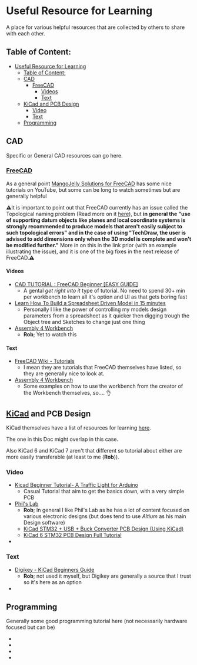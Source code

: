 # Useful Resource for Learning

A place for various helpful resources that are collected by others to share with each other.

## Table of Content:
- [Useful Resource for Learning](#useful-resource-for-learning)
  - [Table of Content:](#table-of-content)
  - [CAD](#cad)
    - [FreeCAD](#freecad)
      - [Videos](#videos)
      - [Text](#text)
  - [KiCad and PCB Design](#kicad-and-pcb-design)
    - [Video](#video)
    - [Text](#text-1)
  - [Programming](#programming)

## CAD

Specific or General CAD resources can go here.

### [FreeCAD](https://www.freecad.org/)

As a general point [MangoJelly Solutions for FreeCAD](https://www.youtube.com/@MangoJellySolutions) has some nice tutorials on YouTube, but some can be long to watch sometimes but are generally helpful

:warning:It is important to point out that FreeCAD currently has an issue called the Topological naming problem (Read more on it [here](https://wiki.freecad.org/Topological_naming_problem)), but **in general the "use of supporting datum objects like planes and local coordinate systems is strongly recommended to produce models that aren't easily subject to such topological errors" and in the case of using "TechDraw, the user is advised to add dimensions only when the 3D model is complete and won't be modified further."**
More in on this in the link prior (with an example illustrating the issue), and it is one of the big fixes in the next release of FreeCAD.:warning:

#### Videos

- [CAD TUTORIAL : FreeCAD Beginner [EASY GUIDE]](https://youtu.be/1QNVyMBV0fM?si=eomzC8haWfdwZD_3)
  - A gental *get right into it* type of tutorial. No need to spend 30+ min per workbench to learn all it's option and UI as that gets boring fast
- [Learn How To Build a Spreadsheet Driven Model in 15 minutes](https://youtu.be/ij-W5ugn2uw?si=UVVrypASzIAjdIS5)
  - Personally I like the power of controlling my models design parameters from a spreadsheet as it quicker then digging trough the Object tree and Sketches to change just one thing
- [Assembly 4 Workbench](https://youtu.be/B0gXZv_3L-E?si=ut_eM3OJhQlb-BhV)
  - **Rob**; Yet to watch this  

#### Text

- [FreeCAD Wiki - Tutorials](https://wiki.freecad.org/Tutorials) 
  - I mean they are tutorials that FreeCAD themselves have listed, so they are generally nice to look at.
- [Assembly 4 Workbench](https://github.com/Zolko-123/FreeCAD_Assembly4/tree/master/Examples)
  - Some examples on how to use the workbench from the creator of the Workbench themselves, so.... :ok_hand:
<!-- - []() 
- []()  -->

## [KiCad](https://www.kicad.org/) and PCB Design

KiCad themselves have a list of resources for learning [here](https://www.kicad.org/help/learning-resources/).

The one in this Doc might overlap in this case. 

Also KiCad 6 and KiCad 7 aren't that different so tutorial about either are more easily transferable (at least to me (**Rob**)).

### Video

- [Kicad Beginner Tutorial- A Traffic Light for Arduino](https://youtu.be/EPH23zhPg50?si=EzFuKsYTLuNj0Nfr)
  - Casual Tutorial that aim to get the basics down, with a very simple PCB
- [Phil's Lab]()
  - **Rob**; In general I like Phil's Lab as he has a lot of content focused on various electronic designs (but does tend to use *Altium* as his main Design software)
  - [KiCad STM32 + USB + Buck Converter PCB Design (Using KiCad)](https://youtu.be/C7-8nUU6e3E?si=vvwOcpwOFo9jFrPM)
  - [KiCad 6 STM32 PCB Design Full Tutorial](https://youtu.be/aVUqaB0IMh4?si=8Zq8cnBKMCl3L_PU)
- []()

### Text

- [Digikey - KiCad Beginners Guide](https://www.digikey.co.uk/en/maker/projects/beginners-guide-to-kicad/eb0ae92f5dae49e489f02c10f3edfc60)
  - **Rob**; not used it myself, but Digikey are generally a source that I trust so it's here as an option
- 

## Programming

Generally some good programming tutorial here (not necessarily hardware focused but can be)

- []()
- []()
- []()
- []()
